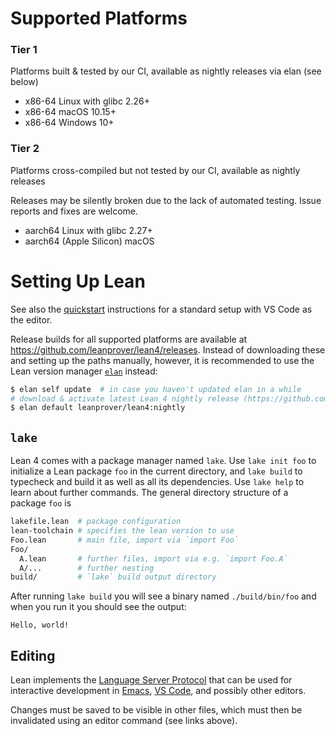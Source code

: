 # Supported Platforms

### Tier 1

Platforms built & tested by our CI, available as nightly releases via elan (see below)

* x86-64 Linux with glibc 2.26+
* x86-64 macOS 10.15+
* x86-64 Windows 10+

### Tier 2

Platforms cross-compiled but not tested by our CI, available as nightly releases

Releases may be silently broken due to the lack of automated testing.
Issue reports and fixes are welcome.

* aarch64 Linux with glibc 2.27+
* aarch64 (Apple Silicon) macOS

<!--
### Tier 3

Platforms that are known to work from manual testing, but do not come with CI or official releases
-->

# Setting Up Lean

See also the [quickstart](./quickstart.md) instructions for a standard setup with VS Code as the editor.

Release builds for all supported platforms are available at <https://github.com/leanprover/lean4/releases>.
Instead of downloading these and setting up the paths manually, however, it is recommended to use the Lean version manager [`elan`](https://github.com/leanprover/elan) instead:
```sh
$ elan self update  # in case you haven't updated elan in a while
# download & activate latest Lean 4 nightly release (https://github.com/leanprover/lean4-nightly/releases)
$ elan default leanprover/lean4:nightly
```

## `lake`

Lean 4 comes with a package manager named `lake`.
Use `lake init foo` to initialize a Lean package `foo` in the current directory, and `lake build` to typecheck and build it as well as all its dependencies. Use `lake help` to learn about further commands.
The general directory structure of a package `foo` is
```sh
lakefile.lean  # package configuration
lean-toolchain # specifies the lean version to use
Foo.lean       # main file, import via `import Foo`
Foo/
  A.lean       # further files, import via e.g. `import Foo.A`
  A/...        # further nesting
build/         # `lake` build output directory
```

After running `lake build` you will see a binary named `./build/bin/foo` and when you run it you should see the output:
```
Hello, world!
```

## Editing

Lean implements the [Language Server Protocol](https://microsoft.github.io/language-server-protocol/) that can be used for interactive development in [Emacs](https://github.com/leanprover/lean4-mode), [VS Code](https://github.com/leanprover-community/vscode-lean4), and possibly other editors.

Changes must be saved to be visible in other files, which must then be invalidated using an editor command (see links above).
